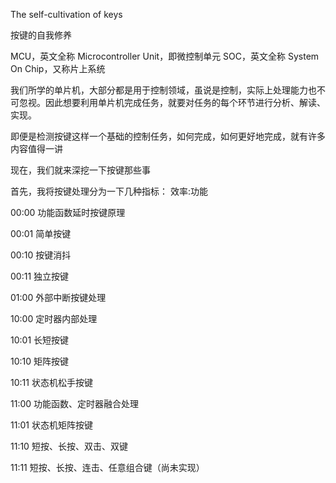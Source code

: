 
The self-cultivation of keys

按键的自我修养

MCU，英文全称 Microcontroller Unit，即微控制单元
SOC，英文全称 System On Chip，又称片上系统

我们所学的单片机，大部分都是用于控制领域，虽说是控制，实际上处理能力也不可忽视。因此想要利用单片机完成任务，就要对任务的每个环节进行分析、解读、实现。

即便是检测按键这样一个基础的控制任务，如何完成，如何更好地完成，就有许多内容值得一讲

现在，我们就来深挖一下按键那些事

首先，我将按键处理分为一下几种指标：
效率:功能

00:00 功能函数延时按键原理

00:01 简单按键

00:10 按键消抖

00:11 独立按键

01:00 外部中断按键处理



10:00 定时器内部处理

10:01 长短按键

10:10 矩阵按键

10:11 状态机松手按键

11:00 功能函数、定时器融合处理

11:01 状态机矩阵按键

11:10 短按、长按、双击、双键

11:11 短按、长按、连击、任意组合键（尚未实现）
